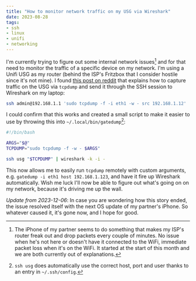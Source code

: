 ```yaml
---
title: "How to monitor network traffic on my USG via Wireshark"
date: 2023-08-28
tags:
- ssh
- linux
- unifi
- networking
---
```


I'm currently trying to figure out some internal network issues[^1] and for that need to monitor the traffic of a specific device on my network. I'm using a Unifi USG as my router (behind the ISP's Fritzbox that I consider hostile since it's not mine). I found [this post on reddit](https://www.reddit.com/r/Ubiquiti/comments/ar444z/what_is_the_best_way_to_monitor_traffic_of_a/egkv91p/) that explains how to capture traffic on the USG via `tcpdump` and send it through the SSH session to Wireshark on my laptop:

```bash
ssh admin@192.168.1.1 'sudo tcpdump -f -i eth1 -w - src 192.168.1.12' | wireshark -k -i - 
```

I could confirm that this works and created a small script to make it easier to use by throwing this into `~/.local/bin/gatedump`[^2]:

```bash
#!/bin/bash

ARGS="$@"
TCPDUMP="sudo tcpdump -f -w - $ARGS"

ssh usg "$TCPDUMP" | wireshark -k -i -
```

This now allows me to easily run `tcpdump` remotely with custom arguments, e.g. `gatedump -i eth1 host 192.168.1.123`, and have it fire up Wireshark automatically. Wish me luck I'll now be able to figure out what's going on on my network, because it's driving me up the wall.

*Update from 2023-12-06*: In case you are wondering how this story ended, the issue resolved itself with the next OS update of my partner's iPhone. So whatever caused it, it's gone now, and I hope for good.

[^1]: The iPhone of my partner seems to do something that makes my ISP's router freak out and drop packets every couple of minutes. No issue when he's not here or doesn't have it connected to the WiFi, immediate packet loss when it's on the WiFi. It started at the start of this month and we are both currently out of explanations.
[^2]: `ssh usg` does automatically use the correct host, port and user thanks to an entry in `~/.ssh/config`.

